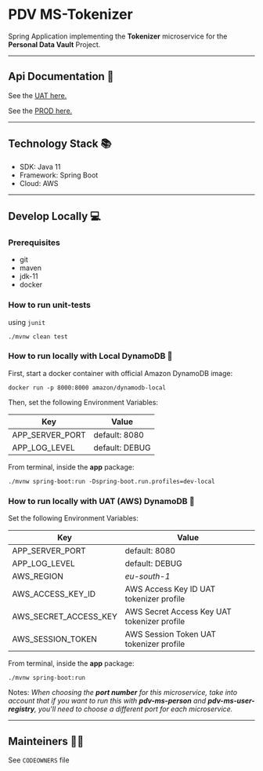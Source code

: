 # PDV MS-Tokenizer

Spring Application implementing the **Tokenizer** microservice for the **Personal Data Vault** Project.

---

## Api Documentation 📖

See the [UAT here.](https://api.uat.tokenizer.pdv.pagopa.it/docs/tokenizeruapis/openapi.json)

See the [PROD here.](https://api.tokenizer.pdv.pagopa.it/docs/tokenizerpapis/openapi.json)


---

## Technology Stack 📚

- SDK: Java 11
- Framework: Spring Boot
- Cloud: AWS

---

## Develop Locally 💻

### Prerequisites

- git
- maven
- jdk-11
- docker

### How to run unit-tests

using `junit`

```
./mvnw clean test
```

### How to run locally with Local DynamoDB 🚀

First, start a docker container with official Amazon DynamoDB image:

```
docker run -p 8000:8000 amazon/dynamodb-local
```

Then, set the following Environment Variables:

| **Key**         | **Value**      |
|-----------------|----------------|
| APP_SERVER_PORT | default: 8080  |
| APP_LOG_LEVEL   | default: DEBUG |

From terminal, inside the **app** package:
```
./mvnw spring-boot:run -Dspring-boot.run.profiles=dev-local
```

### How to run locally with UAT (AWS) DynamoDB 🚀

Set the following Environment Variables:

| **Key**               | **Value**                                   |
|-----------------------|---------------------------------------------|
| APP_SERVER_PORT       | default: 8080                               |
| APP_LOG_LEVEL         | default: DEBUG                              |
| AWS_REGION            | *eu-south-1*                                |
| AWS_ACCESS_KEY_ID     | AWS Access Key ID UAT tokenizer profile     |
| AWS_SECRET_ACCESS_KEY | AWS Secret Access Key UAT tokenizer profile |
| AWS_SESSION_TOKEN     | AWS Session Token UAT tokenizer profile     |

From terminal, inside the **app** package:
```
./mvnw spring-boot:run
```

Notes: *When choosing the **port number** for this microservice, take into account that if you want to run this
with **pdv-ms-person** and **pdv-ms-user-registry**, you'll need to choose a different port for each microservice.*

---

## Mainteiners 👷🏼

See `CODEOWNERS` file